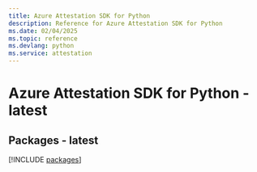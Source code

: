 ```yaml
---
title: Azure Attestation SDK for Python
description: Reference for Azure Attestation SDK for Python
ms.date: 02/04/2025
ms.topic: reference
ms.devlang: python
ms.service: attestation
---
```

# Azure Attestation SDK for Python - latest
## Packages - latest
[!INCLUDE [packages](attestation-index.md)]